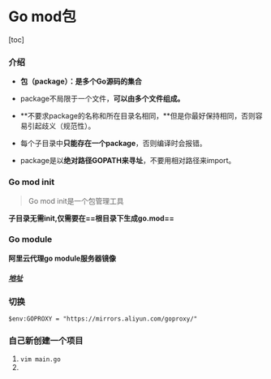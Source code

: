 # Go mod包

[toc]

### 介绍

+ **包（package）：是多个Go源码的集合**

+ package不局限于一个文件，**可以由多个文件组成。**

+ **不要求package的名称和所在目录名相同，**但是你最好保持相同，否则容易引起歧义（规范性）。

+ 每个子目录中**只能存在一个package**，否则编译时会报错。

+ package是以**绝对路径GOPATH来寻址**，不要用相对路径来import。



### Go mod init

> Go mod init是一个包管理工具

**子目录无需init,仅需要在==根目录下生成go.mod==**



### Go module

**阿里云代理go module服务器镜像**

##### [地址](http://mirrors.aliyun.com/goproxy/)

### 切换

```
$env:GOPROXY = "https://mirrors.aliyun.com/goproxy/"
```



### 自己新创建一个项目

1. `vim main.go`
2. 